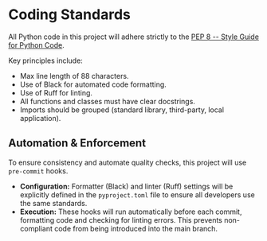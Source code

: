 # Coding Standards

All Python code in this project will adhere strictly to the [PEP 8 -- Style Guide for Python Code](https://peps.python.org/pep-0008/).

Key principles include:
- Max line length of 88 characters.
- Use of Black for automated code formatting.
- Use of Ruff for linting.
- All functions and classes must have clear docstrings.
- Imports should be grouped (standard library, third-party, local application).

## Automation & Enforcement

To ensure consistency and automate quality checks, this project will use `pre-commit` hooks.

- **Configuration:** Formatter (Black) and linter (Ruff) settings will be explicitly defined in the `pyproject.toml` file to ensure all developers use the same standards.
- **Execution:** These hooks will run automatically before each commit, formatting code and checking for linting errors. This prevents non-compliant code from being introduced into the main branch.
